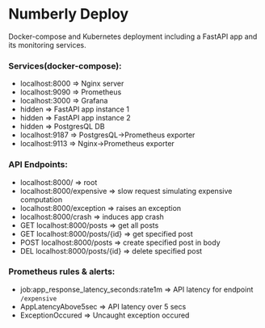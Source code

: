 # Numberly Deploy

Docker-compose and Kubernetes deployment including a FastAPI app and its monitoring services.

### Services(docker-compose):
- localhost:8000 => Nginx server
- localhost:9090 => Prometheus
- localhost:3000 => Grafana
- hidden => FastAPI app instance 1
- hidden => FastAPI app instance 2
- hidden => PostgresQL DB
- localhost:9187 => PostgresQL->Prometheus exporter
- localhost:9113 => Nginx->Prometheus exporter



### API Endpoints:
- localhost:8000/ => root
- localhost:8000/expensive => slow request simulating expensive computation
- localhost:8000/exception => raises an exception
- localhost:8000/crash => induces app crash
- GET localhost:8000/posts => get all posts
- GET localhost:8000/posts/{id} => get specified post
- POST localhost:8000/posts => create specified post in body
- DEL localhost:8000/posts/{id} => delete specified post

### Prometheus rules & alerts:
- job:app_response_latency_seconds:rate1m => API latency for endpoint `/expensive`
- AppLatencyAbove5sec => API latency over 5 secs
- ExceptionOccured => Uncaught exception occured


